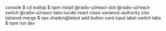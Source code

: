 # 

console
$ cd wallop
$ npm install @radix-ui/react-slot @radix-ui/react-switch @radix-ui/react-tabs lucide-react class-variance-authority clsx tailwind-merge
$ npx shadcn@latest add button card input label switch tabs
$ npm run dev